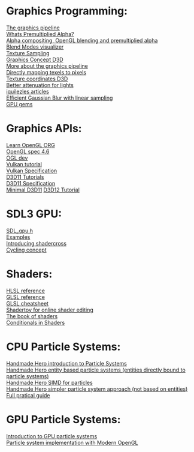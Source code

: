 
# Graphics Programming:
[The graphics pipeline](https://graphicscompendium.com/intro/01-graphics-pipeline)<br>
[Whats Premultiplied Alpha?](https://limnu.com/premultiplied-alpha-primer-artists/)<br>
[Alpha compositing, OpenGL blending and premultiplied alpha](https://apoorvaj.io/alpha-compositing-opengl-blending-and-premultiplied-alpha/)<br>
[Blend Modes visualizer](https://www.andersriggelsen.dk/glblendfunc.php)<br>
[Texture Sampling](https://vfxdoc.readthedocs.io/en/latest/textures/sampling/)<br>
[Graphics Concept D3D](http://www.directxtutorial.com/Lesson.aspx?lessonid=11-4-1)<br>
[More about the graphics pipeline](https://alaingalvan.gitbook.io/a-trip-through-the-graphics-pipeline)<br>
[Directly mapping texels to pixels](https://learn.microsoft.com/en-us/windows/win32/direct3d9/directly-mapping-texels-to-pixels)<br>
[Texture coordinates D3D](https://learn.microsoft.com/en-us/windows/win32/direct3d9/texture-coordinates)<br>
[Better attenuation for lights](https://lisyarus.github.io/blog/posts/point-light-attenuation.html)<br>
[iquilezles articles](https://iquilezles.org/articles/)<br>
[Efficient Gaussian Blur with linear sampling](https://www.rastergrid.com/blog/2010/09/efficient-gaussian-blur-with-linear-sampling/)<br>
[GPU gems](https://developer.nvidia.com/gpugems/gpugems/contributors)<br>

# Graphics APIs:
[Learn OpenGL ORG](https://learnopengl.com/)<br>
[OpenGL spec 4.6](https://registry.khronos.org/OpenGL/specs/gl/glspec46.core.pdf)<br>
[OGL dev](https://www.ogldev.org/index.html)<br>
[Vulkan tutorial](https://vulkan-tutorial.com/)<br>
[Vulkan Specification](https://registry.khronos.org/vulkan/specs/latest/html/vkspec.html)<br>
[D3D11 Tutorials](https://www.braynzarsoft.net/viewtutorial/q16390-braynzar-soft-directx-11-tutorials)<br>
[D3D11 Specification](https://microsoft.github.io/DirectX-Specs/d3d/archive/D3D11_3_FunctionalSpec.htm)<br>
[Minimal D3D11](https://gist.github.com/d7samurai/261c69490cce0620d0bfc93003cd1052)
[D3D12 Tutorial](https://www.3dgep.com/learning-directx-12-1/)

# SDL3 GPU:
[SDL_gpu.h](https://github.com/libsdl-org/SDL/blob/main/include/SDL3/SDL_gpu.h)<br>
[Examples](https://github.com/TheSpydog/SDL_gpu_examples)<br>
[Introducing shadercross](https://moonside.games/posts/introducing-sdl-shadercross)<br>
[Cycling concept](https://moonside.games/posts/sdl-gpu-concepts-cycling/)<br>

# Shaders:
[HLSL reference](https://learn.microsoft.com/en-us/windows/win32/direct3dhlsl/dx-graphics-hlsl-reference)<br>
[GLSL reference](https://www.khronos.org/opengl/wiki/Core_Language_(GLSL))<br>
[GLSL cheatsheet](https://www.cs.cmu.edu/afs/cs/academic/class/15462-f10/www/lec_slides/glslref.pdf)<br>
[Shadertoy for online shader editing](https://www.shadertoy.com/)<br>
[The book of shaders](https://thebookofshaders.com/)<br>
[Conditionals in Shaders](https://iquilezles.org/articles/gpuconditionals/)<br>

# CPU Particle Systems:
[Handmade Hero introduction to Particle Systems](https://www.youtube.com/watch?v=G6OGKP3MaUI)<br>
[Handmade Hero entity based particle systems (entities directly bound to particle systems)](https://www.youtube.com/watch?v=RBNjzGeaB_M&t=5529s)<br>
[Handmade Hero SIMD for particles](https://www.youtube.com/watch?v=ucZLbYLTmd0&t=4238s)<br>
[Handmade Hero simpler particle system approach (not based on entities)](https://www.youtube.com/watch?v=lG3j32DTo1E&t=2420s)<br>
[Full pratical guide](https://alextardif.com/Particles.html)<br>

# GPU Particle Systems:
[Introduction to GPU particle systems](https://wickedengine.net/2017/11/gpu-based-particle-simulation/)<br>
[Particle system implementation with Modern OpenGL](https://www.youtube.com/watch?v=pzAZ0xjWDv8&t=720s)<br>
